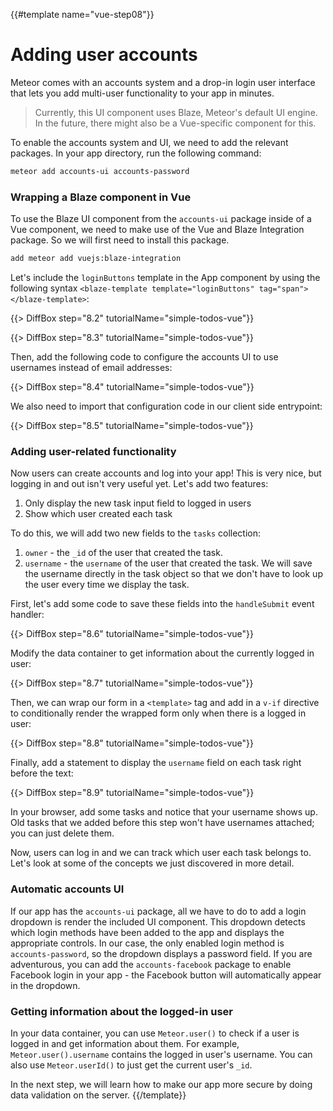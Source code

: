 {{#template name="vue-step08"}}

# Adding user accounts

Meteor comes with an accounts system and a drop-in login user interface that lets you add multi-user functionality to your app in minutes.

> Currently, this UI component uses Blaze, Meteor's default UI engine. In the future, there might also be a Vue-specific component for this.

To enable the accounts system and UI, we need to add the relevant packages. In your app directory, run the following command:

```bash
meteor add accounts-ui accounts-password
```

### Wrapping a Blaze component in Vue

To use the Blaze UI component from the `accounts-ui` package inside of a Vue component, we need to make use of the Vue and Blaze Integration package. So we will first need to install this package.

```sh
add meteor add vuejs:blaze-integration
```

Let's include the `loginButtons` template in the App component by using the following syntax `<blaze-template template="loginButtons" tag="span"></blaze-template>`:

{{> DiffBox step="8.2" tutorialName="simple-todos-vue"}}


{{> DiffBox step="8.3" tutorialName="simple-todos-vue"}}

Then, add the following code to configure the accounts UI to use usernames instead of email addresses:

{{> DiffBox step="8.4" tutorialName="simple-todos-vue"}}

We also need to import that configuration code in our client side entrypoint:

{{> DiffBox step="8.5" tutorialName="simple-todos-vue"}}

### Adding user-related functionality

Now users can create accounts and log into your app! This is very nice, but logging in and out isn't very useful yet. Let's add two features:

1. Only display the new task input field to logged in users
2. Show which user created each task

To do this, we will add two new fields to the `tasks` collection:

1. `owner` - the `_id` of the user that created the task.
2. `username` - the `username` of the user that created the task. We will save the username directly in the task object so that we don't have to look up the user every time we display the task.

First, let's add some code to save these fields into the `handleSubmit` event handler:

{{> DiffBox step="8.6" tutorialName="simple-todos-vue"}}

Modify the data container to get information about the currently logged in user:

{{> DiffBox step="8.7" tutorialName="simple-todos-vue"}}

Then, we can wrap our form in a `<template>` tag and add in a `v-if` directive to conditionally render the wrapped form only when there is a logged in user:

{{> DiffBox step="8.8" tutorialName="simple-todos-vue"}}

Finally, add a statement to display the `username` field on each task right before the text:

{{> DiffBox step="8.9" tutorialName="simple-todos-vue"}}

In your browser, add some tasks and notice that your username shows up. Old tasks that we added before this step won't have usernames attached; you can just delete them.

Now, users can log in and we can track which user each task belongs to. Let's look at some of the concepts we just discovered in more detail.

### Automatic accounts UI

If our app has the `accounts-ui` package, all we have to do to add a login dropdown is render the included UI component. This dropdown detects which login methods have been added to the app and displays the appropriate controls. In our case, the only enabled login method is `accounts-password`, so the dropdown displays a password field. If you are adventurous, you can add the `accounts-facebook` package to enable Facebook login in your app - the Facebook button will automatically appear in the dropdown.

### Getting information about the logged-in user

In your data container, you can use `Meteor.user()` to check if a user is logged in and get information about them. For example, `Meteor.user().username` contains the logged in user's username. You can also use `Meteor.userId()` to just get the current user's `_id`.

In the next step, we will learn how to make our app more secure by doing data validation on the server.
{{/template}}
